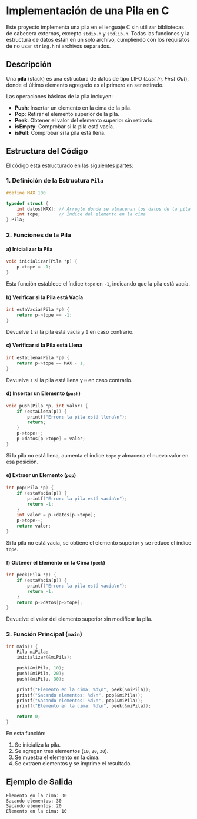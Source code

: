 # Implementación de una Pila en C

Este proyecto implementa una pila en el lenguaje C sin utilizar bibliotecas de cabecera externas, excepto `stdio.h` y `stdlib.h`. Todas las funciones y la estructura de datos están en un solo archivo, cumpliendo con los requisitos de no usar `string.h` ni archivos separados.

## Descripción
Una **pila** (stack) es una estructura de datos de tipo LIFO (*Last In, First Out*), donde el último elemento agregado es el primero en ser retirado.

Las operaciones básicas de la pila incluyen:
- **Push**: Insertar un elemento en la cima de la pila.
- **Pop**: Retirar el elemento superior de la pila.
- **Peek**: Obtener el valor del elemento superior sin retirarlo.
- **isEmpty**: Comprobar si la pila está vacía.
- **isFull**: Comprobar si la pila está llena.

## Estructura del Código
El código está estructurado en las siguientes partes:

### 1. Definición de la Estructura `Pila`
```c
#define MAX 100

typedef struct {
    int datos[MAX]; // Arreglo donde se almacenan los datos de la pila
    int tope;       // Índice del elemento en la cima
} Pila;
```

### 2. Funciones de la Pila
#### a) Inicializar la Pila
```c
void inicializar(Pila *p) {
    p->tope = -1;
}
```
Esta función establece el índice `tope` en `-1`, indicando que la pila está vacía.

#### b) Verificar si la Pila está Vacía
```c
int estaVacia(Pila *p) {
    return p->tope == -1;
}
```
Devuelve `1` si la pila está vacía y `0` en caso contrario.

#### c) Verificar si la Pila está Llena
```c
int estaLlena(Pila *p) {
    return p->tope == MAX - 1;
}
```
Devuelve `1` si la pila está llena y `0` en caso contrario.

#### d) Insertar un Elemento (`push`)
```c
void push(Pila *p, int valor) {
    if (estaLlena(p)) {
        printf("Error: la pila está llena\n");
        return;
    }
    p->tope++;
    p->datos[p->tope] = valor;
}
```
Si la pila no está llena, aumenta el índice `tope` y almacena el nuevo valor en esa posición.

#### e) Extraer un Elemento (`pop`)
```c
int pop(Pila *p) {
    if (estaVacia(p)) {
        printf("Error: la pila está vacía\n");
        return -1;
    }
    int valor = p->datos[p->tope];
    p->tope--;
    return valor;
}
```
Si la pila no está vacía, se obtiene el elemento superior y se reduce el índice `tope`.

#### f) Obtener el Elemento en la Cima (`peek`)
```c
int peek(Pila *p) {
    if (estaVacia(p)) {
        printf("Error: la pila está vacía\n");
        return -1;
    }
    return p->datos[p->tope];
}
```
Devuelve el valor del elemento superior sin modificar la pila.

### 3. Función Principal (`main`)
```c
int main() {
    Pila miPila;
    inicializar(&miPila);

    push(&miPila, 10);
    push(&miPila, 20);
    push(&miPila, 30);

    printf("Elemento en la cima: %d\n", peek(&miPila));
    printf("Sacando elementos: %d\n", pop(&miPila));
    printf("Sacando elementos: %d\n", pop(&miPila));
    printf("Elemento en la cima: %d\n", peek(&miPila));

    return 0;
}
```
En esta función:
1. Se inicializa la pila.
2. Se agregan tres elementos (`10`, `20`, `30`).
3. Se muestra el elemento en la cima.
4. Se extraen elementos y se imprime el resultado.


## Ejemplo de Salida
```
Elemento en la cima: 30
Sacando elementos: 30
Sacando elementos: 20
Elemento en la cima: 10
```


